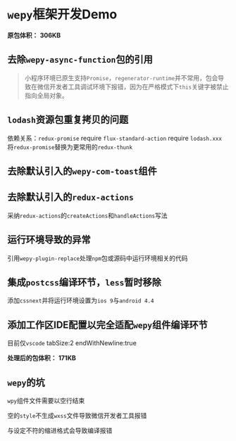 # `wepy`框架开发Demo

**原包体积：**
**306KB**

## 去除`wepy-async-function`包的引用

> 小程序环境已原生支持`Promise`，`regenerator-runtime`并不常用，包会导致在微信开发者工具调试环境下报错，因为在严格模式下`this`关键字被禁止指向全局对象。

## `lodash`资源包重复拷贝的问题

依赖关系：`redux-promise` require `flux-standard-action` require `lodash.xxx`
将`redux-promise`替换为更常用的`redux-thunk`

## 去除默认引入的`wepy-com-toast`组件

## 去除默认引入的`redux-actions`

采纳`redux-actions`的`createActions`和`handleActions`写法

## 运行环境导致的异常

引用`wepy-plugin-replace`处理`npm`包或源码中运行环境相关的代码

## 集成`postcss`编译环节，`less`暂时移除

添加`cssnext`并将运行环境设置为`ios 9`与`android 4.4`

## 添加工作区IDE配置以完全适配`wepy`组件编译环节

目前仅`vscode`
tabSize:2
endWithNewline:true

**处理后的包体积：**
**171KB**

## `wepy`的坑

`wpy`组件文件需要以空行结束

空的`style`不生成`wxss`文件导致微信开发者工具报错

与设定不符的缩进格式会导致编译报错